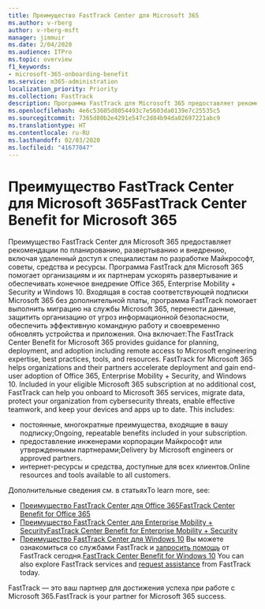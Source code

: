 ```yaml
---
title: Преимущество FastTrack Center для Microsoft 365
ms.author: v-rberg
author: v-rberg-msft
manager: jimmuir
ms.date: 2/04/2020
ms.audience: ITPro
ms.topic: overview
f1_keywords:
- microsoft-365-onboarding-benefit
ms.service: m365-administration
localization_priority: Priority
ms.collection: FastTrack
description: Программа FastTrack для Microsoft 365 предоставляет рекомендации по планированию, развертыванию и внедрению, включая удаленный доступ к специалистам по разработке Майкрософт, советы, средства и ресурсы. Программа FastTrack для Microsoft 365 помогает организациям и их партнерам ускорять развертывание и обеспечивать конечное внедрение Office 365, Windows 10 и Enterprise Mobility + Security.
ms.openlocfilehash: 4e6c53605d8054493c7e5603da0139e7c25535c5
ms.sourcegitcommit: 7365d80b2e4291e547c2d84b94da02697221abc9
ms.translationtype: HT
ms.contentlocale: ru-RU
ms.lasthandoff: 02/03/2020
ms.locfileid: "41677047"
---
```

# <a name="fasttrack-center-benefit-for-microsoft-365"></a><span data-ttu-id="59877-104">Преимущество FastTrack Center для Microsoft 365</span><span class="sxs-lookup"><span data-stu-id="59877-104">FastTrack Center Benefit for Microsoft 365</span></span>

<span data-ttu-id="59877-p102">Преимущество FastTrack Center для Microsoft 365 предоставляет рекомендации по планированию, развертыванию и внедрению, включая удаленный доступ к специалистам по разработке Майкрософт, советы, средства и ресурсы. Программа FastTrack для Microsoft 365 помогает организациям и их партнерам ускорять развертывание и обеспечивать конечное внедрение Office 365, Enterprise Mobility + Security и Windows 10. Входящая в состав соответствующей подписки Microsoft 365 без дополнительной платы, программа FastTrack помогает выполнить миграцию на службы Microsoft 365, перенести данные, защитить организацию от угроз информационной безопасности, обеспечить эффективную командную работу и своевременно обновлять устройства и приложения. Она включает:</span><span class="sxs-lookup"><span data-stu-id="59877-p102">The FastTrack Center Benefit for Microsoft 365 provides guidance for planning, deployment, and adoption including remote access to Microsoft engineering expertise, best practices, tools, and resources. FastTrack for Microsoft 365 helps organizations and their partners accelerate deployment and gain end-user adoption of Office 365, Enterprise Mobility + Security, and Windows 10. Included in your eligible Microsoft 365 subscription at no additional cost, FastTrack can help you onboard to Microsoft 365 services, migrate data, protect your organization from cybersecurity threats, enable effective teamwork, and keep your devices and apps up to date. This includes:</span></span>

- <span data-ttu-id="59877-109">постоянные, многократные преимущества, входящие в вашу подписку;</span><span class="sxs-lookup"><span data-stu-id="59877-109">Ongoing, repeatable benefits included in your subscription.</span></span>
- <span data-ttu-id="59877-110">предоставление инженерами корпорации Майкрософт или утвержденными партнерами;</span><span class="sxs-lookup"><span data-stu-id="59877-110">Delivery by Microsoft engineers or approved partners.</span></span>
- <span data-ttu-id="59877-111">интернет-ресурсы и средства, доступные для всех клиентов.</span><span class="sxs-lookup"><span data-stu-id="59877-111">Online resources and tools available to all customers.</span></span>
  
<span data-ttu-id="59877-112">Дополнительные сведения см. в статьях</span><span class="sxs-lookup"><span data-stu-id="59877-112">To learn more, see:</span></span>

- [<span data-ttu-id="59877-113">Преимущество FastTrack Center для Office 365</span><span class="sxs-lookup"><span data-stu-id="59877-113">FastTrack Center Benefit for Office 365</span></span>](O365-fasttrack-benefit-for-office-365.md) 
- [<span data-ttu-id="59877-114">Преимущество FastTrack Center для Enterprise Mobility + Security</span><span class="sxs-lookup"><span data-stu-id="59877-114">FastTrack Center Benefit for Enterprise Mobility + Security</span></span>](EMS-fasttrack-benefit-for-EMS.md)
- <span data-ttu-id="59877-115">[Преимущество FastTrack Center для Windows 10](Win-10-fasttrack-benefit-for-Windows-10.md) Вы можете ознакомиться со службами FastTrack и [запросить помощь](https://go.microsoft.com/fwlink/p/?LinkId=2003903) от FastTrack сегодня.</span><span class="sxs-lookup"><span data-stu-id="59877-115">[FastTrack Center Benefit for Windows 10](Win-10-fasttrack-benefit-for-Windows-10.md) You can also explore FastTrack services and [request assistance](https://go.microsoft.com/fwlink/p/?LinkId=2003903) from FastTrack today.</span></span>

<span data-ttu-id="59877-116">FastTrack — это ваш партнер для достижения успеха при работе с Microsoft 365.</span><span class="sxs-lookup"><span data-stu-id="59877-116">FastTrack is your partner for Microsoft 365 success.</span></span>
  
  

 